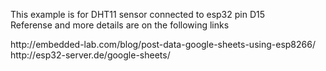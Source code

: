 This example is for DHT11 sensor connected to esp32 pin D15 </br>
Referense and more details are on the following links</br>
<p>http://embedded-lab.com/blog/post-data-google-sheets-using-esp8266/</br>
http://esp32-server.de/google-sheets/</br>
</p>
